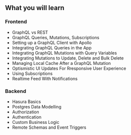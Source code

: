 ## What you will learn

### Frontend
- GraphQL vs REST 
- GraphQL Queries, Mutations, Subscriptions
- Setting up a GraphQL Client with Apollo
- Integrating GraphQL Queries in the App
- Integrating GraphQL Mutations with Query Variables
- Integrating Mutations to Update, Delete and Bulk Delete
- Managing Local Cache After a GraphQL Mutation
- Optismistic UI Updates For Rresponsive User Experience
- Using Subscriptions
- Realtime Feed With Notifications

### Backend

- Hasura Basics
- Postgres Data Modelling
- Authorization
- Authentication
- Custom Business Logic
- Remote Schemas and Event Triggers

